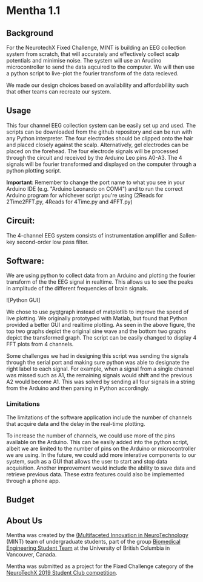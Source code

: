 # Mentha 1.1

## Background

For the NeurotechX Fixed Challenge, MINT is building an EEG collection system from scratch, that will accurately and effectively collect scalp potentials and minimise noise.
The system will use an Arudino microcontroller to send the data aqcuired to the computer. We will then use a python script to live-plot the fourier transform of the data recieved. 

We made our design choices based on availability and affordabiliity such that other teams can recreate our system. 

## Usage
This four channel EEG collection system can be easily set up and used. The scripts can be downloaded from the github repository and can be run with any Python interpreter. The four electrodes should be clipped onto the hair and placed closely against the scalp. Alternatively, gel electrodes can be placed on the forehead. 
The four electrode signals will be processed through the circuit and received by the Arduino Leo pins A0-A3. The 4 signals will be fourier transformed and displayed on the computer through a python plotting script. 

**Important**: Remember to change the port name to what you see in your Arduino IDE (e.g. "Arduino Leonardo on COM4") and to run the correct Arduino program for whichever script you're using (2Reads for 2Time2FFT.py, 4Reads for 4Time.py and 4FFT.py)

## Circuit:
The 4-channel EEG system consists of instrumentation amplifier and Sallen-key second-order low pass filter.

## Software:
We are using python to collect data from an Arduino and plotting the fourier transform of the the EEG signal in realtime. This allows us to see the peaks in amplitude of the different frequencies of brain signals.

![Python GUI]

We chose to use pyqtgraph instead of matplotlib to improve the speed of live plotting. We originally prototyped with Matlab, but found that Python provided a better GUI and realtime plotting.
As seen in the above figure, the top two graphs depict the original sine wave and the bottom two graphs depict the transformed graph. The script can be easily changed to display 4 FFT plots from 4 channels.

Some challenges we had in designing this script was sending the signals through the serial port and making sure python was able to designate the right label to each signal. For example, when a signal from a single channel was missed such as A1, the remaining signals would shift and the previous
A2 would become A1. This was solved by sending all four signals in a string from the Arduino and then parsing in Python accordingly. 

### Limitations
The limitations of the software application include the number of channels that acquire data and the delay in the real-time plotting.

To increase the number of channels, we could use more of the pins available on the Arduino. This can be easily added into the python script, albeit we are limited to the 
number of pins on the Arduino or microcontroller we are using. In the future, we could add more interative components to our system, such as a GUI that allows the user to start and stop data acquisition. Another improvement would include the ability to save data and retrieve previous data. These
extra features could also be implemented through a phone app.

## Budget

## About Us

Mentha was created by the [(Multifaceted Innovation in NeuroTechnology](https://ubcmint.github.io/) (MINT) team of undergraduate students, part of the group [Biomedical Engineering Student Team](http://www.ubcbest.com/) at the University of British Columbia in Vancouver, Canada.

Mentha was submitted as a project for the Fixed Challenge category of the [NeuroTechX 2019 Student Club competition](https://neurotechx.github.io/studentclubs/competition/).
